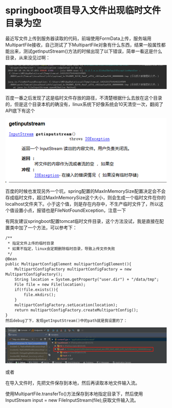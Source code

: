# **springboot项目导入文件出现临时文件目录为空**

最近写文件上传到服务器读取的代码，前端使用FormData上传，服务端用MultipartFile接收，自己测试了下MultipartFile对象有什么东西，结果一般属性都能出来，测试getInputStream()方法的时候出现了以下错误，简单一看这是什么目录，从来没见过啊：

![img](../img/0.28449722591927773.png)

 百度一番之后发现了这是临时文件存放的路径，不清楚根据什么去放在这个目录的，但是这个目录本机的确没有，linux系统下好像系统会10天清空一次，翻阅了API底下有这个

![img](../img/0.8264894404220371.png)

百度的时候也发现另外一个坑，spring配置的MaxInMemorySize配置决定会不会存成临时文件，超过MaxInMemorySize这个大小，则会生成一个临时文件在你的localhost文件夹下。小于这个值，则是存在内存中，不生产临时文件了，所以这个值设置小点，报错也是FileNotFoundException，注意一下

 有网友建议springboot配置tomcat临时文件目录，这个方法没试，我是直接在配置类中加了一个方法，可以参考下：

 

```
/**
 * 指定文件上传的临时目录
 * 如果不指定，linux会定期删除临时目录，导致上传文件失败
 */
@Bean
public MultipartConfigElement multipartConfigElement(){
    MultipartConfigFactory multipartConfigFactory = new MultipartConfigFactory();
    String location = System.getProperty("user.dir") + "/data/tmp";
    File file = new File(location);
    if(!file.exists()){
        file.mkdirs();
    }
    multipartConfigFactory.setLocation(location);
    return multipartConfigFactory.createMultipartConfig();
}
然后debug了下，发现getInputStream()中的path就是我设置的了：
```

![img](../img/0.22633784567117665.png)



或者



在导入文件时，先把文件保存到本地，然后再读取本地文件输入流。

使用MultipartFile.transferTo()方法保存到本地指定目录下，然后使用InputStream input = new FileInputStream(file);获取文件输入流。